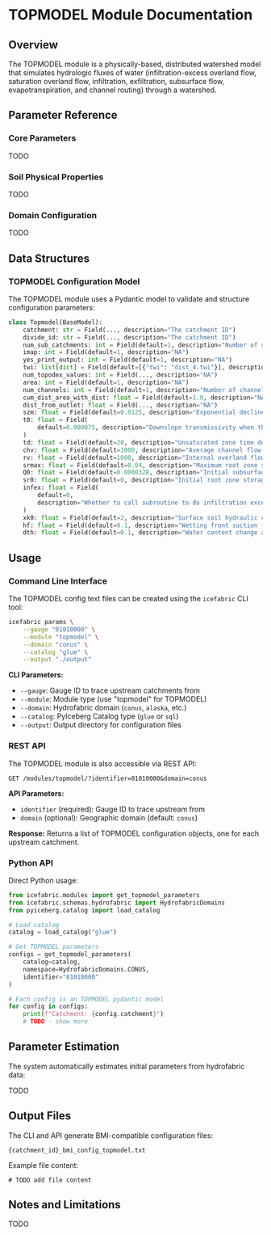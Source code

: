 # TOPMODEL Module Documentation

## Overview

The TOPMODEL module is a physically-based, distributed watershed model that simulates hydrologic fluxes of water (infiltration-excess overland flow, saturation overland flow, infiltration, exfiltration, subsurface flow, evapotranspiration, and channel routing) through a watershed.

## Parameter Reference

### Core Parameters

TODO

### Soil Physical Properties

TODO

### Domain Configuration

TODO

## Data Structures

### TOPMODEL Configuration Model

The TOPMODEL module uses a Pydantic model to validate and structure configuration parameters:

```python
class Topmodel(BaseModel):
    catchment: str = Field(..., description="The catchment ID")
    divide_id: str = Field(..., description="The catchment ID")
    num_sub_catchments: int = Field(default=1, description="Number of sub catchments")
    imap: int = Field(default=1, description="NA")
    yes_print_output: int = Field(default=1, description="NA")
    twi: list[dict] = Field(default=[{"twi": "dist_4.twi"}], description="NA")
    num_topodex_values: int = Field(..., description="NA")
    area: int = Field(default=1, description="NA")
    num_channels: int = Field(default=1, description="Number of channels")
    cum_dist_area_with_dist: float = Field(default=1.0, description="NA")
    dist_from_outlet: float = Field(..., description="NA")
    szm: float = Field(default=0.0125, description="Exponential decline parameter of transmissivity")
    t0: float = Field(
        default=0.000075, description="Downslope transmissivity when the soil is saturated to the surface"
    )
    td: float = Field(default=20, description="Unsaturated zone time delay per unit storage deficit")
    chv: float = Field(default=1000, description="Average channel flow velocity")
    rv: float = Field(default=1000, description="Internal overland flow routing velocity")
    srmax: float = Field(default=0.04, description="Maximum root zone storage deficit")
    Q0: float = Field(default=0.0000328, description="Initial subsurface flow per unit area")
    sr0: float = Field(default=0, description="Initial root zone storage deficit below field capacity (m)")
    infex: float = Field(
        default=0,
        description="Whether to call subroutine to do infiltration excess calcs, Not typically appropriate in catchments where TOPMODEL is applicable (i.e., shallow highly permeable  soils). 0 = FALSE (default)",
    )
    xk0: float = Field(default=2, description="Surface soil hydraulic conductivity")
    hf: float = Field(default=0.1, description="Wetting front suction for Green & Ampt solution.")
    dth: float = Field(default=0.1, description="Water content change across the wetting front")
```

## Usage

### Command Line Interface

The TOPMODEL config text files can be created using the `icefabric` CLI tool:

```bash
icefabric params \
    --gauge "01010000" \
    --module "topmodel" \
    --domain "conus" \
    --catalog "glue" \
    --output "./output"
```

**CLI Parameters:**
- `--gauge`: Gauge ID to trace upstream catchments from
- `--module`: Module type (use "topmodel" for TOPMODEL)
- `--domain`: Hydrofabric domain (`conus`, `alaska`, etc.)
- `--catalog`: PyIceberg Catalog type (`glue` or `sql`)
- `--output`: Output directory for configuration files

### REST API

The TOPMODEL module is also accessible via REST API:

```http
GET /modules/topmodel/?identifier=01010000&domain=conus
```

**API Parameters:**
- `identifier` (required): Gauge ID to trace upstream from
- `domain` (optional): Geographic domain (default: `conus`)

**Response:** Returns a list of TOPMODEL configuration objects, one for each upstream catchment.

### Python API

Direct Python usage:

```python
from icefabric.modules import get_topmodel_parameters
from icefabric.schemas.hydrofabric import HydrofabricDomains
from pyiceberg.catalog import load_catalog

# Load catalog
catalog = load_catalog("glue")

# Get TOPMODEL parameters
configs = get_topmodel_parameters(
    catalog=catalog,
    namespace=HydrofabricDomains.CONUS,
    identifier="01010000"
)

# Each config is an TOPMODEL pydantic model
for config in configs:
    print(f"Catchment: {config.catchment}")
    # TODO - show more
```

## Parameter Estimation

The system automatically estimates initial parameters from hydrofabric data:

TODO

## Output Files

The CLI and API generate BMI-compatible configuration files:

```
{catchment_id}_bmi_config_topmodel.txt
```

Example file content:
```
# TODO add file content
```

## Notes and Limitations

TODO
